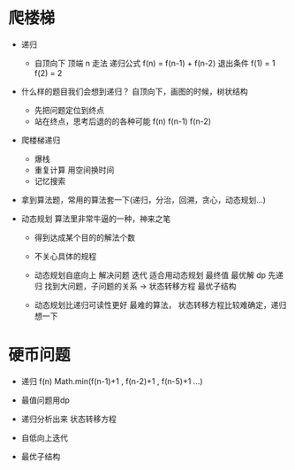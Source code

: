 # 爬楼梯

- 递归
  - 自顶向下  顶端 n 走法 
    递归公式
    f(n) = f(n-1) + f(n-2)
    退出条件
    f(1) = 1
    f(2) = 2

- 什么样的题目我们会想到递归？
  自顶向下，画图的时候，树状结构 
  - 先把问题定位到终点
  - 站在终点，思考后退的的各种可能
               f(n)
          f(n-1)   f(n-2)

- 爬楼梯递归
  - 爆栈
  - 重复计算   用空间换时间
  - 记忆搜索
- 拿到算法题，常用的算法套一下(递归，分治，回溯，贪心，动态规划...)

- 动态规划
  算法里非常牛逼的一种，神来之笔
  - 得到达成某个目的的解法个数
  - 不关心具体的规程
  - 动态规划自底向上 解决问题 迭代
    适合用动态规划  最终值   最优解  dp
    先递归  找到大问题，子问题的关系 -> 状态转移方程
    最优子结构
  
  - 动态规划比递归可读性更好
    最难的算法， 状态转移方程比较难确定，递归想一下

# 硬币问题
- 递归
                       f(n)
Math.min(f(n-1)+1 ,  f(n-2)+1 , f(n-5)+1 ...)

- 最值问题用dp
- 递归分析出来  状态转移方程
- 自低向上迭代
- 最优子结构